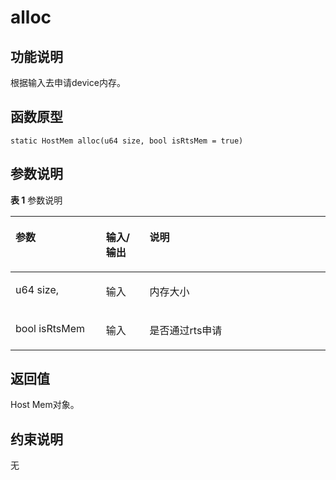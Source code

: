 # alloc<a name="ZH-CN_TOPIC_0000001994627296"></a>

## 功能说明<a name="zh-cn_topic_0000001933265292_section10039mcpsimp"></a>

根据输入去申请device内存。

## 函数原型<a name="zh-cn_topic_0000001933265292_section10036mcpsimp"></a>

```
static HostMem alloc(u64 size, bool isRtsMem = true)
```

## 参数说明<a name="zh-cn_topic_0000001933265292_section10042mcpsimp"></a>

**表 1**  参数说明

<a name="zh-cn_topic_0000001933265292_table10044mcpsimp"></a>
<table><thead align="left"><tr id="zh-cn_topic_0000001933265292_row10051mcpsimp"><th class="cellrowborder" valign="top" width="28.71%" id="mcps1.2.4.1.1"><p id="zh-cn_topic_0000001933265292_p10053mcpsimp"><a name="zh-cn_topic_0000001933265292_p10053mcpsimp"></a><a name="zh-cn_topic_0000001933265292_p10053mcpsimp"></a>参数</p>
</th>
<th class="cellrowborder" valign="top" width="13.86%" id="mcps1.2.4.1.2"><p id="zh-cn_topic_0000001933265292_p10055mcpsimp"><a name="zh-cn_topic_0000001933265292_p10055mcpsimp"></a><a name="zh-cn_topic_0000001933265292_p10055mcpsimp"></a>输入/输出</p>
</th>
<th class="cellrowborder" valign="top" width="57.43000000000001%" id="mcps1.2.4.1.3"><p id="zh-cn_topic_0000001933265292_p10057mcpsimp"><a name="zh-cn_topic_0000001933265292_p10057mcpsimp"></a><a name="zh-cn_topic_0000001933265292_p10057mcpsimp"></a>说明</p>
</th>
</tr>
</thead>
<tbody><tr id="zh-cn_topic_0000001933265292_row10059mcpsimp"><td class="cellrowborder" valign="top" width="28.71%" headers="mcps1.2.4.1.1 "><p id="zh-cn_topic_0000001933265292_p10061mcpsimp"><a name="zh-cn_topic_0000001933265292_p10061mcpsimp"></a><a name="zh-cn_topic_0000001933265292_p10061mcpsimp"></a>u64 size,</p>
</td>
<td class="cellrowborder" valign="top" width="13.86%" headers="mcps1.2.4.1.2 "><p id="zh-cn_topic_0000001933265292_p10063mcpsimp"><a name="zh-cn_topic_0000001933265292_p10063mcpsimp"></a><a name="zh-cn_topic_0000001933265292_p10063mcpsimp"></a>输入</p>
</td>
<td class="cellrowborder" valign="top" width="57.43000000000001%" headers="mcps1.2.4.1.3 "><p id="zh-cn_topic_0000001933265292_p10065mcpsimp"><a name="zh-cn_topic_0000001933265292_p10065mcpsimp"></a><a name="zh-cn_topic_0000001933265292_p10065mcpsimp"></a>内存大小</p>
</td>
</tr>
<tr id="zh-cn_topic_0000001933265292_row10066mcpsimp"><td class="cellrowborder" valign="top" width="28.71%" headers="mcps1.2.4.1.1 "><p id="zh-cn_topic_0000001933265292_p10068mcpsimp"><a name="zh-cn_topic_0000001933265292_p10068mcpsimp"></a><a name="zh-cn_topic_0000001933265292_p10068mcpsimp"></a>bool isRtsMem</p>
</td>
<td class="cellrowborder" valign="top" width="13.86%" headers="mcps1.2.4.1.2 "><p id="zh-cn_topic_0000001933265292_p10070mcpsimp"><a name="zh-cn_topic_0000001933265292_p10070mcpsimp"></a><a name="zh-cn_topic_0000001933265292_p10070mcpsimp"></a>输入</p>
</td>
<td class="cellrowborder" valign="top" width="57.43000000000001%" headers="mcps1.2.4.1.3 "><p id="zh-cn_topic_0000001933265292_p10072mcpsimp"><a name="zh-cn_topic_0000001933265292_p10072mcpsimp"></a><a name="zh-cn_topic_0000001933265292_p10072mcpsimp"></a>是否通过rts申请</p>
</td>
</tr>
</tbody>
</table>

## 返回值<a name="zh-cn_topic_0000001933265292_section10073mcpsimp"></a>

Host Mem对象。

## 约束说明<a name="zh-cn_topic_0000001933265292_section10076mcpsimp"></a>

无

